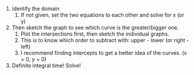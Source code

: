 1. Identify the domain
	1. If not given, set the two equations to each other and solve for x (or y)
2. Then sketch the graph to see which curve is the greater/bigger one.
	1. Plot the intersections first, then sketch the individual graphs.
	2. This is to know which order to subtract with: upper - lower (or right - left)
	3. I recommend finding intercepts to get a better idea of the curves. (x = 0, y = 0)
3. Definite integral time! Solve!